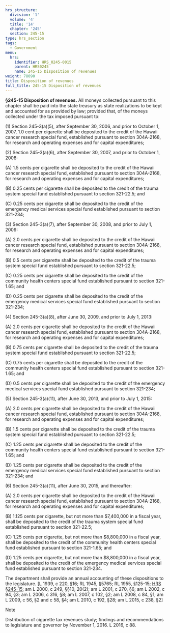 ```yaml
---
hrs_structure:
  division: '1'
  volume: '4'
  title: '14'
  chapter: '245'
  section: 245-15
type: hrs_section
tags:
  - Government
menu:
  hrs:
    identifier: HRS_0245-0015
    parent: HRS0245
    name: 245-15 Disposition of revenues
weight: 78090
title: Disposition of revenues
full_title: 245-15 Disposition of revenues
---
```

**§245-15 Disposition of revenues.** All moneys collected pursuant to this chapter shall be paid into the state treasury as state realizations to be kept and accounted for as provided by law; provided that, of the moneys collected under the tax imposed pursuant to:

(1) Section 245-3(a)(5), after September 30, 2006, and prior to October 1, 2007, 1.0 cent per cigarette shall be deposited to the credit of the Hawaii cancer research special fund, established pursuant to section 304A-2168, for research and operating expenses and for capital expenditures;

(2) Section 245-3(a)(6), after September 30, 2007, and prior to October 1, 2008:

(A) 1.5 cents per cigarette shall be deposited to the credit of the Hawaii cancer research special fund, established pursuant to section 304A-2168, for research and operating expenses and for capital expenditures;

(B) 0.25 cents per cigarette shall be deposited to the credit of the trauma system special fund established pursuant to section 321-22.5; and

(C) 0.25 cents per cigarette shall be deposited to the credit of the emergency medical services special fund established pursuant to section 321-234;

(3) Section 245-3(a)(7), after September 30, 2008, and prior to July 1, 2009:

(A) 2.0 cents per cigarette shall be deposited to the credit of the Hawaii cancer research special fund, established pursuant to section 304A-2168, for research and operating expenses and for capital expenditures;

(B) 0.5 cents per cigarette shall be deposited to the credit of the trauma system special fund established pursuant to section 321-22.5;

(C) 0.25 cents per cigarette shall be deposited to the credit of the community health centers special fund established pursuant to section 321-1.65; and

(D) 0.25 cents per cigarette shall be deposited to the credit of the emergency medical services special fund established pursuant to section 321-234;

(4) Section 245-3(a)(8), after June 30, 2009, and prior to July 1, 2013:

(A) 2.0 cents per cigarette shall be deposited to the credit of the Hawaii cancer research special fund, established pursuant to section 304A-2168, for research and operating expenses and for capital expenditures;

(B) 0.75 cents per cigarette shall be deposited to the credit of the trauma system special fund established pursuant to section 321-22.5;

(C) 0.75 cents per cigarette shall be deposited to the credit of the community health centers special fund established pursuant to section 321-1.65; and

(D) 0.5 cents per cigarette shall be deposited to the credit of the emergency medical services special fund established pursuant to section 321-234;

(5) Section 245-3(a)(11), after June 30, 2013, and prior to July 1, 2015:

(A) 2.0 cents per cigarette shall be deposited to the credit of the Hawaii cancer research special fund, established pursuant to section 304A-2168, for research and operating expenses and for capital expenditures;

(B) 1.5 cents per cigarette shall be deposited to the credit of the trauma system special fund established pursuant to section 321-22.5;

(C) 1.25 cents per cigarette shall be deposited to the credit of the community health centers special fund established pursuant to section 321-1.65; and

(D) 1.25 cents per cigarette shall be deposited to the credit of the emergency medical services special fund established pursuant to section 321-234; and

(6) Section 245-3(a)(11), after June 30, 2015, and thereafter:

(A) 2.0 cents per cigarette shall be deposited to the credit of the Hawaii cancer research special fund, established pursuant to section 304A-2168, for research and operating expenses and for capital expenditures;

(B) 1.125 cents per cigarette, but not more than $7,400,000 in a fiscal year, shall be deposited to the credit of the trauma system special fund established pursuant to section 321-22.5;

(C) 1.25 cents per cigarette, but not more than $8,800,000 in a fiscal year, shall be deposited to the credit of the community health centers special fund established pursuant to section 321-1.65; and

(D) 1.25 cents per cigarette, but not more than $8,800,000 in a fiscal year, shall be deposited to the credit of the emergency medical services special fund established pursuant to section 321-234.

The department shall provide an annual accounting of these dispositions to the legislature. [L 1939, c 220, §16; RL 1945, §5765; RL 1955, §125-15; [HRS §245-15](/title-14/chapter-245/section-245-15/); am L 2000, c 249, §§10, 20(2); am L 2001, c 270, §6; am L 2002, c 94, §3; am L 2006, c 316, §8; am L 2007, c 102, §2; am L 2008, c 84, §1; am L 2009, c 56, §2 and c 58, §4; am L 2010, c 192, §28; am L 2015, c 238, §2]

Note

Distribution of cigarette tax revenues study; findings and recommendations to legislature and governor by November 1, 2016\. L 2016, c 88.